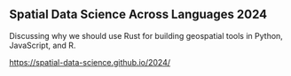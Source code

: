 ## Spatial Data Science Across Languages 2024

Discussing why we should use Rust for building geospatial tools in Python, JavaScript, and R.

https://spatial-data-science.github.io/2024/
